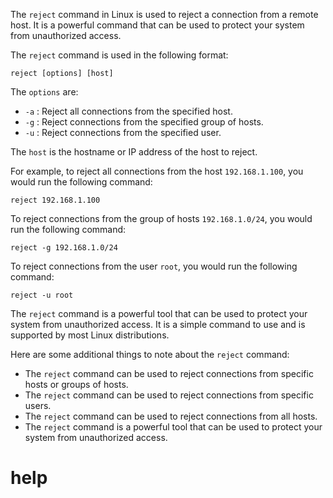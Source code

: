 The `reject` command in Linux is used to reject a connection from a remote host. It is a powerful command that can be used to protect your system from unauthorized access.

The `reject` command is used in the following format:

```
reject [options] [host]
```

The `options` are:

* `-a` : Reject all connections from the specified host.
* `-g` : Reject connections from the specified group of hosts.
* `-u` : Reject connections from the specified user.

The `host` is the hostname or IP address of the host to reject.

For example, to reject all connections from the host `192.168.1.100`, you would run the following command:

```
reject 192.168.1.100
```

To reject connections from the group of hosts `192.168.1.0/24`, you would run the following command:

```
reject -g 192.168.1.0/24
```

To reject connections from the user `root`, you would run the following command:

```
reject -u root
```

The `reject` command is a powerful tool that can be used to protect your system from unauthorized access. It is a simple command to use and is supported by most Linux distributions.

Here are some additional things to note about the `reject` command:

* The `reject` command can be used to reject connections from specific hosts or groups of hosts.
* The `reject` command can be used to reject connections from specific users.
* The `reject` command can be used to reject connections from all hosts.
* The `reject` command is a powerful tool that can be used to protect your system from unauthorized access.


# help 

```

```
